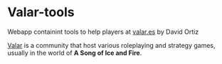 # Valar-tools

Webapp containint tools to help players at 
    [valar.es](www.valar.es) by David Ortiz

[Valar](www.valar.es) is a community that host various roleplaying 
    and strategy games, usually in the world of <strong>A Song of Ice and Fire</strong>.